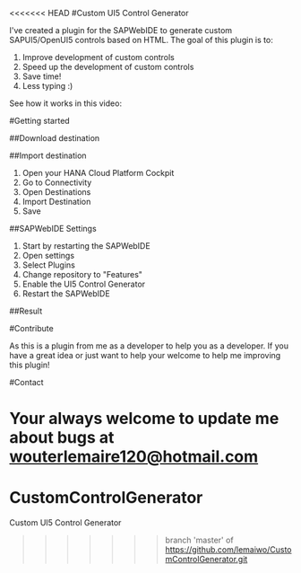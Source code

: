 <<<<<<< HEAD
#Custom UI5 Control Generator

I've created a plugin for the SAPWebIDE to generate custom SAPUI5/OpenUI5 controls based on HTML. The goal of this plugin is to:
1. Improve development of custom controls
2. Speed up the development of custom controls
3. Save time! 
4. Less typing :)

See how it works in this video: <a href="https://youtu.be/9FdPw-26fSg" target="_blank"></a>



#Getting started

##Download destination



##Import destination

1. Open your HANA Cloud Platform Cockpit
2. Go to Connectivity
3. Open Destinations
4. Import Destination
5. Save
 

##SAPWebIDE Settings

1. Start by restarting the SAPWebIDE
2. Open settings
3. Select Plugins
4. Change repository to "Features"
5. Enable the UI5 Control Generator
6. Restart the SAPWebIDE


##Result

#Contribute

As this is a plugin from me as a developer to help you as a developer. If you have a great idea or just want to help your welcome to help me improving this plugin!

#Contact

Your always welcome to update me about bugs at wouterlemaire120@hotmail.com
=======
# CustomControlGenerator
Custom UI5 Control Generator
>>>>>>> branch 'master' of https://github.com/lemaiwo/CustomControlGenerator.git

